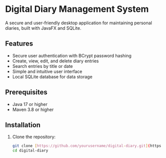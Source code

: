 # Digital Diary Management System

A secure and user-friendly desktop application for maintaining personal diaries, built with JavaFX and SQLite.

## Features

- Secure user authentication with BCrypt password hashing
- Create, view, edit, and delete diary entries
- Search entries by title or date
- Simple and intuitive user interface
- Local SQLite database for data storage

## Prerequisites

- Java 17 or higher
- Maven 3.8 or higher

## Installation

1. Clone the repository:
   ```bash
   git clone [https://github.com/yourusername/digital-diary.git](https://github.com/yourusername/digital-diary.git)
   cd digital-diary
